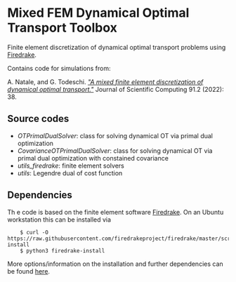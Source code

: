 # Mixed FEM Dynamical Optimal Transport Toolbox

Finite element discretization of dynamical optimal transport problems using [Firedrake](https://www.firedrakeproject.org/). 

Contains code for simulations from:

A. Natale, and G. Todeschi. [*"A mixed finite element discretization of dynamical optimal transport."*](https://link.springer.com/article/10.1007/s10915-022-01821-y)
Journal of Scientific Computing 91.2 (2022): 38.

## Source codes

* *OTPrimalDualSolver*: class for solving dynamical OT via primal dual optimization 
* *CovarianceOTPrimalDualSolver*: class for solving dynamical OT via primal dual optimization with constained covariance
* *utils_firedrake*: finite element solvers 
* *utils*: Legendre dual of cost function

## Dependencies
Th e code is based on the finite element software [Firedrake](https://www.firedrakeproject.org/). On an Ubuntu workstation this can be installed via
```
    $ curl -O https://raw.githubusercontent.com/firedrakeproject/firedrake/master/scripts/firedrake-install
    $ python3 firedrake-install
```
More options/information on the installation and further dependencies can be found [here](https://www.firedrakeproject.org/download.html).



 
